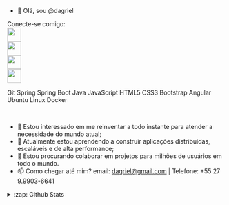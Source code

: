 - 👋 Olá, sou @dagriel

Conecte-se comigo:
<br/>
<img height="32" width="32" src="https://cdn.jsdelivr.net/npm/simple-icons@v5/icons/Facebook.svg" />
<br/>
<img height="32" width="32" src="https://cdn.jsdelivr.net/npm/simple-icons@v5/icons/LinkedIn.svg" />
<br/>
<img height="32" width="32" src="https://cdn.jsdelivr.net/npm/simple-icons@v5/icons/Instagram.svg" />
<br/>
<img height="32" width="32" src="https://cdn.jsdelivr.net/npm/simple-icons@v5/icons/GitHub.svg" />
<br/>

Git
Spring
Spring Boot
Java
JavaScript
HTML5
CSS3
Bootstrap
Angular
Ubuntu
Linux
Docker

<br/>

- 👀 Estou interessado em me reinventar a todo instante para atender a necessidade do mundo atual;
- 🌱 Atualmente estou aprendendo a construir aplicações distribuídas, escaláveis e de alta performance;
- 💞️ Estou procurando colaborar em projetos para milhões de usuários em todo o mundo.
- 📫 Como chegar até mim? email: dagriel@gmail.com | Telefone: +55 27 9.9903-6641

<details>
  <summary>:zap: Github Stats</summary>
    <img align="left" alt="Profile Github Stats" src="https://github-readme-stats-brown-eta-15.vercel.app/api?username=dagriel&show_icons=true&hide_border=true">
</details>


<!---
dagriel/dagriel is a ✨ special ✨ repository because its `README.md` (this file) appears on your GitHub profile.
You can click the Preview link to take a look at your changes.
--->
